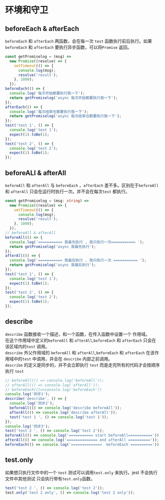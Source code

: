 # 环境和守卫

## beforeEach & afterEach

`beforeEach` 和 `afterEach` 两函数，会在每一次 `test` 函数执行前后执行。如果 `beforeEach` 和 `afterEach` 要执行异步函数，可以将`Promise` 返回。

```Typescript
const getPromiselog = (msg) =>
  new Promise((resolve) => {
    setTimeout(() => {
      console.log(msg);
      resolve('result');
    }, 1000);
  });
beforeEach(() => {
  console.log('每次开始都要执行我一下');
  return getPromiselog('async 每次开始都要执行我一下');
});
afterEach(() => {
  console.log('每次结束也都要执行我一下');
  return getPromiselog('async 每次结束也都要执行我一下');
});
test('test 1', () => {
  console.log('test 1');
  expect(1).toBe(1);
});
test('test 2', () => {
  console.log('test 2');
  expect(1).toBe(1);
});

```
## beforeALl & afterAll
`beforeAll` 和 `afterAll` 与 `beforeEach` ，`afterEach` 差不多。区别在于`beforeAll` 和 `afterAll` 只会在运行时执行一次。并不会在每次`test` 都执行。
```Typescript
const getPromiselog = (msg: string) =>
  new Promise((resolve) => {
    setTimeout(() => {
      console.log(msg);
      resolve('result');
    }, 1000);
  });
// beforeAll & afterAll
beforeAll(() => {
  console.log('=========== 我最先执行 , 我只执行一次=========== ');
  return getPromiselog('async 我最先执行');
});
afterAll(() => {
  console.log('=========== 我最后执行 , 我只执行一次 =========== ');
  return getPromiselog('async 我最后执行');
});
test('test 1', () => {
  console.log('test 1');
  expect(1).toBe(1);
});
test('test 2', () => {
  console.log('test 2');
  expect(1).toBe(1);
});

```
## describe 
`describe` 函数接收一个描述，和一个函数，在传入函数中设置一个 作用域。<br>
在这个作用域中定义的`beforeAll` 和 `afterAll`,`beforeEach` 和 `afterEach` 只会在该区域内的`test` 调用。<br>
`describe` 外父作用域的 `beforeAll` 和 `afterAll`,`beforeEach` 和 `afterEach` 在该作用域中的`test` 中调用，并会在 `describe` 内部之前调用。 <br>
`describe` 的定义是同步的，并不会立即执行 `test` 而是走完所有的代码才会按顺序执行 `test` 
``` Typescript
// beforeAll(() => console.log('beforeAll'));
// afterAll(() => console.log('afterAll'));
// beforeEach(()=>console.log('beforeEach'))
console.log('同步1');
describe('describe', () => {
  console.log('同步2');
  beforeAll(() => console.log('describe beforeAll'));
  afterAll(() => console.log('describe afterAll'));
  test('test 1 ', () => console.log('test 1'));
});
console.log('同步3');
test('test 2 ', () => console.log('test 2'));
beforeAll(() => console.log('=========== start beforeAll==========='));
afterAll(() => console.log('============== end afterAll =========='));
beforeEach(() => console.log('==============  beforeEach =========='));
```
## test.only
如果想只执行文件中的一个 `test` 测试可以调用`test.only` 来执行。jest 不会执行文件中其他测试 只会执行带有`test.only`函数。
```typescript
test('test 2 ', () => console.log('test 2'));
test.only('test 2 only', () => console.log('test 2 only'));
```